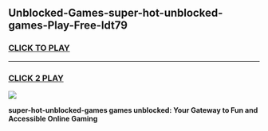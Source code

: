 
## Unblocked-Games-super-hot-unblocked-games-Play-Free-ldt79
<h3>
<a href="https://premium76.site?title=super-hot-unblocked-games&ref=18A">CLICK TO PLAY</a></h3>
<hr>

<h3>
<a href="https://premium76.site?title=super-hot-unblocked-games&ref=18A">CLICK 2 PLAY</a>
  
</h3>

<a href="https://premium76.site?title=super-hot-unblocked-games&ref=18A"><img src="https://clearcache.store/games.png"></a>


**super-hot-unblocked-games games unblocked: Your Gateway to Fun and Accessible Online Gaming**
